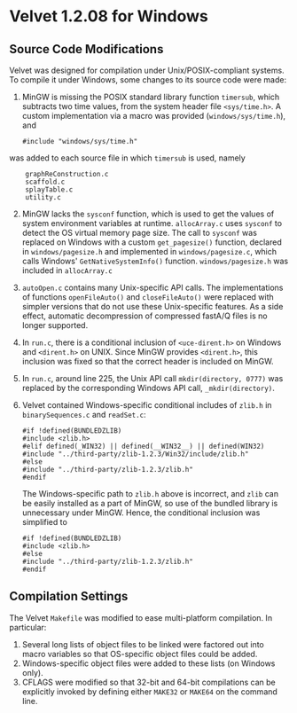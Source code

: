 Velvet 1.2.08 for Windows
=========================

Source Code Modifications
-------------------------

Velvet was designed for compilation under Unix/POSIX-compliant systems.  To compile it under Windows, some changes to its source code were made:

1.	MinGW is missing the POSIX standard library function `timersub`, which subtracts two time values, from the system header file `<sys/time.h>`.  A custom implementation via a macro was provided (`windows/sys/time.h`), and

		#include "windows/sys/time.h"
		
was added to each source file in which `timersub` is used, namely

		graphReConstruction.c
		scaffold.c
		splayTable.c
		utility.c

2.	MinGW lacks the `sysconf` function, which is used to get the values of system environment variables at runtime.  `allocArray.c` uses `sysconf` to detect the OS virtual memory page size.  The call to `sysconf` was replaced on Windows with a custom `get_pagesize()` function, declared in `windows/pagesize.h` and implemented in `windows/pagesize.c`, which calls Windows' `GetNativeSystemInfo()` function.  `windows/pagesize.h` was included in `allocArray.c`
3.	`autoOpen.c` contains many Unix-specific API calls.  The implementations of functions `openFileAuto()` and `closeFileAuto()` were replaced with simpler versions that do not use these Unix-specific features.  As a side effect, automatic decompression of compressed fastA/Q files is no longer supported.
4.	In `run.c`, there is a conditional inclusion of `<uce-dirent.h>` on Windows and `<dirent.h>` on UNIX.  Since MinGW provides `<dirent.h>`, this inclusion was fixed so that the correct header is included on MinGW.
5.	In `run.c`, around line 225, the Unix API call `mkdir(directory, 0777)` was replaced by the corresponding Windows API call, `_mkdir(directory)`.
6.	Velvet contained Windows-specific conditional includes of `zlib.h` in `binarySequences.c` and `readSet.c`:

		#if !defined(BUNDLEDZLIB)
		#include <zlib.h>
		#elif defined(_WIN32) || defined(__WIN32__) || defined(WIN32)
		#include "../third-party/zlib-1.2.3/Win32/include/zlib.h"
		#else
		#include "../third-party/zlib-1.2.3/zlib.h"
		#endif
		
	The Windows-specific path to `zlib.h` above is incorrect, and `zlib` can be easily installed as a part of MinGW, so use of the bundled library is unnecessary under MinGW.  Hence, the conditional inclusion was simplified to

		#if !defined(BUNDLEDZLIB)
		#include <zlib.h>
		#else
		#include "../third-party/zlib-1.2.3/zlib.h"
		#endif

Compilation Settings
--------------------

The Velvet `Makefile` was modified to ease multi-platform compilation.  In particular:

1.	Several long lists of object files to be linked were factored out into macro variables so that OS-specific object files could be added.
2.	Windows-specific object files were added to these lists (on Windows only).
3.	CFLAGS were modified so that 32-bit and 64-bit compilations can be explicitly invoked by defining either `MAKE32` or `MAKE64` on the command line.